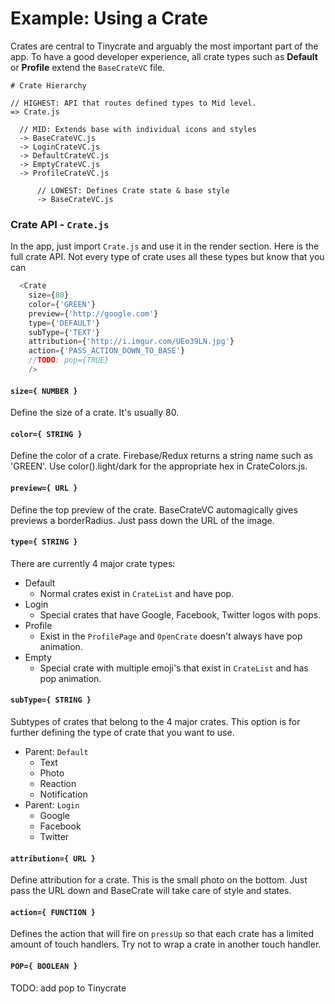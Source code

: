 # Example: Using a Crate

Crates are central to Tinycrate and arguably the most important part of the app. To have a good developer experience, all crate types such as **Default** or **Profile** extend the `BaseCrateVC` file.

    # Crate Hierarchy

    // HIGHEST: API that routes defined types to Mid level.
    => Crate.js

      // MID: Extends base with individual icons and styles
      -> BaseCrateVC.js
      -> LoginCrateVC.js
      -> DefaultCrateVC.js
      -> EmptyCrateVC.js
      -> ProfileCrateVC.js

          // LOWEST: Defines Crate state & base style
          -> BaseCrateVC.js

### Crate API - `Crate.js`

In the app, just import `Crate.js` and use it in the render section. Here is the full crate API. Not every type of crate uses all these types but know that you can

```js
  <Crate
    size={80}
    color={'GREEN'}
    preview={'http://google.com'}
    type={'DEFAULT'}
    subType={'TEXT'}
    attribution={'http://i.imgur.com/UEo39LN.jpg'}
    action={'PASS_ACTION_DOWN_TO_BASE'}
    //TODO: pop={TRUE}
    />
```

#### `size={ NUMBER }`
Define the size of a crate. It's usually 80.
#### `color={ STRING }`
Define the color of a crate. Firebase/Redux returns a string name such as 'GREEN'. Use color().light/dark for the appropriate hex in CrateColors.js.
#### `preview={ URL }`
Define the top preview of the crate. BaseCrateVC automagically gives previews a borderRadius. Just pass down the URL of the image.
#### `type={ STRING }`
There are currently 4 major crate types:
  - Default
      - Normal crates exist in `CrateList` and have pop.
  - Login
      - Special crates that have Google, Facebook, Twitter logos with pops.
  - Profile
      - Exist in the `ProfilePage` and `OpenCrate` doesn't always have pop animation.
  - Empty
      - Special crate with multiple emoji's that exist in `CrateList` and has pop animation.

#### `subType={ STRING }`
Subtypes of crates that belong to the 4 major crates. This option is for further defining the type of crate that you want to use.  
  - Parent: `Default`
      - Text
      - Photo
      - Reaction
      - Notification
  - Parent: `Login`
      - Google
      - Facebook
      - Twitter

#### `attribution={ URL }`
Define attribution for a crate. This is the small photo on the bottom. Just pass the URL down and BaseCrate will take care of style and states.
#### `action={ FUNCTION }`
Defines the action that will fire on `pressUp` so that each crate has a limited amount of touch handlers. Try not to wrap a crate in another touch handler.
#### `POP={ BOOLEAN }`
TODO: add pop to Tinycrate
